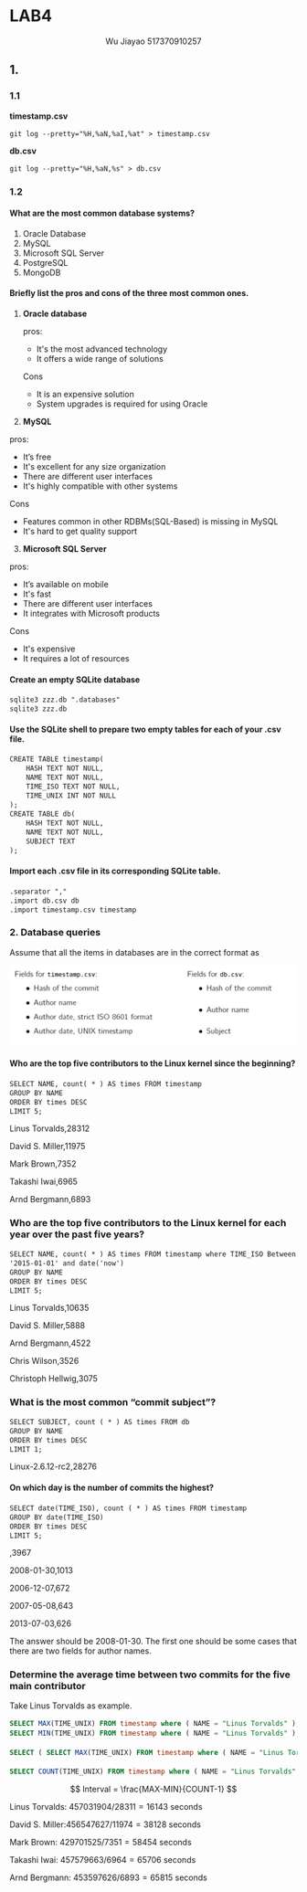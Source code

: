 # LAB4

<center>Wu Jiayao 517370910257
</center>

## 1.

### 1.1

$\textbf{timestamp.csv}$

~~~shell
git log --pretty="%H,%aN,%aI,%at" > timestamp.csv
~~~

$\textbf{db.csv}$

~~~shell
git log --pretty="%H,%aN,%s" > db.csv
~~~

### 1.2

#### What are the most common database systems?

1. Oracle Database
2. MySQL
3. Microsoft SQL Server
4. PostgreSQL
5. MongoDB

#### Briefly list the pros and cons of the three most common ones.

1. **Oracle database**

   pros: 

   - It's the most advanced technology
   - It offers a wide range of solutions

   Cons

   - It is an expensive solution
   - System upgrades is required for using Oracle

2.   **MySQL**

   pros: 

   -  It’s free
   - It's excellent for any size organization
   - There are different user interfaces
   - It's highly compatible with other systems

   Cons

   - Features common in other RDBMs(SQL-Based) is missing in MySQL
   - It's hard to get quality support

3.  **Microsoft SQL Server**

   pros: 

   -  It’s available on mobile  
   - It's fast
   - There are different user interfaces
   - It integrates with Microsoft products

   Cons

   - It's expensive
   - It requires a lot of resources

#### Create an empty SQLite database

~~~shell
sqlite3 zzz.db ".databases"
sqlite3 zzz.db
~~~

#### Use the SQLite shell to prepare two empty tables for each of your .csv file.

~~~sqlite
CREATE TABLE timestamp(
    HASH TEXT NOT NULL,
    NAME TEXT NOT NULL,
    TIME_ISO TEXT NOT NULL,
    TIME_UNIX INT NOT NULL
);
CREATE TABLE db(
    HASH TEXT NOT NULL,
    NAME TEXT NOT NULL,
    SUBJECT TEXT
);
~~~

#### Import each .csv file in its corresponding SQLite table.

~~~sqlite
.separator ","
.import db.csv db
.import timestamp.csv timestamp
~~~

### 2. Database queries

Assume that all the items in databases are in the correct format as

![](lab4.assets/image-20191020205730940.png)

#### Who are the top five contributors to the Linux kernel since the beginning?

~~~sqlite
SELECT NAME, count( * ) AS times FROM timestamp
GROUP BY NAME
ORDER BY times DESC
LIMIT 5;
~~~

Linus Torvalds,28312

David S. Miller,11975

Mark Brown,7352

Takashi Iwai,6965

Arnd Bergmann,6893

### Who are the top five contributors to the Linux kernel for each year over the past five years?

~~~sqlite
SELECT NAME, count( * ) AS times FROM timestamp where TIME_ISO Between '2015-01-01' and date('now')
GROUP BY NAME
ORDER BY times DESC
LIMIT 5;
~~~

Linus Torvalds,10635

David S. Miller,5888

Arnd Bergmann,4522

Chris Wilson,3526

Christoph Hellwig,3075

### What is the most common “commit subject”?

~~~sqlite
SELECT SUBJECT, count ( * ) AS times FROM db
GROUP BY NAME
ORDER BY times DESC
LIMIT 1;
~~~

Linux-2.6.12-rc2,28276

#### On which day is the number of commits the highest?

~~~sqlite
SELECT date(TIME_ISO), count ( * ) AS times FROM timestamp
GROUP BY date(TIME_ISO)
ORDER BY times DESC
LIMIT 5;
~~~

   ,3967

2008-01-30,1013

2006-12-07,672

2007-05-08,643

2013-07-03,626

The answer should be 2008-01-30. The first one should be some cases that there are two fields for author names.

### Determine the average time between two commits for the five main contributor

Take Linus Torvalds as example.

~~~sql
SELECT MAX(TIME_UNIX) FROM timestamp where ( NAME = "Linus Torvalds" );
SELECT MIN(TIME_UNIX) FROM timestamp where ( NAME = "Linus Torvalds" );

SELECT ( SELECT MAX(TIME_UNIX) FROM timestamp where ( NAME = "Linus Torvalds" ) ) - ( SELECT MIN(TIME_UNIX) FROM timestamp where ( NAME = "Linus Torvalds" ) );

SELECT COUNT(TIME_UNIX) FROM timestamp where ( NAME = "Linus Torvalds" );
~~~

$$
Interval = \frac{MAX-MIN}{COUNT-1}
$$

Linus Torvalds: $457031904/28311=16143$ seconds

David S. Miller:$456547627/11974=38128$ seconds

Mark Brown: $429701525/7351=58454$ seconds 

Takashi Iwai: $457579663/6964=65706$ seconds

Arnd Bergmann: $453597626/6893=65815$ seconds